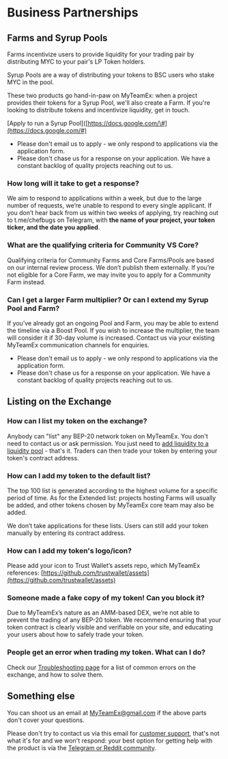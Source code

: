 # Business Partnerships

## Farms and Syrup Pools

Farms incentivize users to provide liquidity for your trading pair by distributing MYC to your pair's LP Token holders.

Syrup Pools are a way of distributing your tokens to BSC users who stake MYC in the pool.

These two products go hand-in-paw on MyTeamEx: when a project provides their tokens for a Syrup Pool, we'll also create a Farm. If you're looking to distribute tokens and incentivize liquidity, get in touch.

\[Apply to run a Syrup Pool\]\([https://docs.google.com/\#](https://docs.google.com/#)

* Please don't email us to apply - we only respond to applications via the application form.
* Please don't chase us for a response on your application. We have a constant backlog of quality projects reaching out to us.

### How long will it take to get a response?

We aim to respond to applications within a week, but due to the large number of requests, we’re unable to respond to every single applicant. If you don’t hear back from us within two weeks of applying, try reaching out to t.me/chefbugs on Telegram, with **the name of your project, your token ticker, and the date you applied**.

### What are the qualifying criteria for Community VS Core?

Qualifying criteria for Community Farms and Core Farms/Pools are based on our internal review process. We don’t publish them externally. If you’re not eligible for a Core Farm, we may invite you to apply for a Community Farm instead.

### Can I get a larger Farm multiplier? Or can I extend my Syrup Pool and Farm?

If you’ve already got an ongoing Pool and Farm, you may be able to extend the timeline via a Boost Pool. If you wish to increase the multiplier, the team will consider it if 30-day volume is increased. Contact us via your existing MyTeamEx communication channels for enquiries.

* Please don't email us to apply - we only respond to applications via the application form.
* Please don't chase us for a response on your application. We have a constant backlog of quality projects reaching out to us.

## Listing on the Exchange <a id="exchange"></a>

### How can I list my token on the exchange?

Anybody can "list" any BEP-20 network token on MyTeamEx. You don't need to contact us or ask permission. You just need to [add liquidity to a liquidity pool](../products/myteamex-exchange/myteamex-pools.md) - that's it. Traders can then trade your token by entering your token's contract address.

### How can I add my token to the default list?

The top 100 list is generated according to the highest volume for a specific period of time. As for the Extended list: projects hosting Farms will usually be added, and other tokens chosen by MyTeamEx core team may also be added.

We don’t take applications for these lists. Users can still add your token manually by entering its contract address.

### How can I add my token's logo/icon?

Please add your icon to Trust Wallet’s assets repo, which MyTeamEx references: [https://github.com/trustwallet/assets](https://github.com/trustwallet/assets)

### Someone made a fake copy of my token! Can you block it?

Due to MyTeamEx’s nature as an AMM-based DEX, we’re not able to prevent the trading of any BEP-20 token. We recommend ensuring that your token contract is clearly visible and verifiable on your site, and educating your users about how to safely trade your token.

### People get an error when trading my token. What can I do?

Check our [Troubleshooting page](../help/troubleshooting.md) for a list of common errors on the exchange, and how to solve them.

## Something else

You can shoot us an email at MyTeamEx@gmail.com if the above parts don't cover your questions.

Please don't try to contact us via this email for [customer support](customer-support.md), that's not what it's for and we won't respond: your best option for getting help with the product is via the [Telegram or Reddit community](telegram.md).

